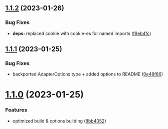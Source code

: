 ## [1.1.2](https://github.com/tada5hi/browser-storage-adapter/compare/v1.1.1...v1.1.2) (2023-01-26)


### Bug Fixes

* **deps:** replaced cookie with cookie-es for named imports ([f9eb4fc](https://github.com/tada5hi/browser-storage-adapter/commit/f9eb4fc1d34025a435aefcc1617a9261d87e026d))

## [1.1.1](https://github.com/tada5hi/browser-storage-adapter/compare/v1.1.0...v1.1.1) (2023-01-25)


### Bug Fixes

* backported AdapterOptions type + added options to README ([0e48f86](https://github.com/tada5hi/browser-storage-adapter/commit/0e48f86bcda62e865cd6003103c027589e32170b))

# [1.1.0](https://github.com/tada5hi/browser-storage-adapter/compare/v1.0.3...v1.1.0) (2023-01-25)


### Features

* optimized build & options building ([8bb4052](https://github.com/tada5hi/browser-storage-adapter/commit/8bb40523fe15158169e643315283421717e6f005))
